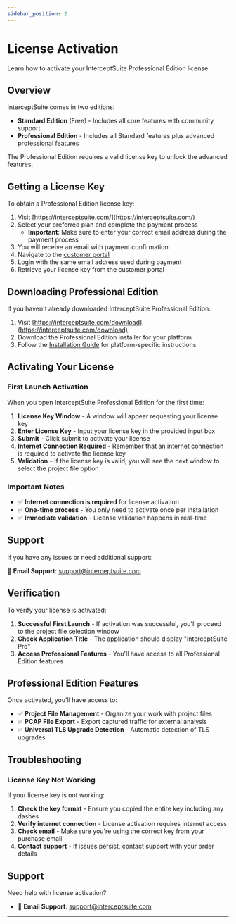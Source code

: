 ```yaml
---
sidebar_position: 2
---
```


# License Activation

Learn how to activate your InterceptSuite Professional Edition license.

## Overview

InterceptSuite comes in two editions:

- **Standard Edition** (Free) - Includes all core features with community support
- **Professional Edition** - Includes all Standard features plus advanced professional features

The Professional Edition requires a valid license key to unlock the advanced features.

## Getting a License Key

To obtain a Professional Edition license key:

1. Visit [https://interceptsuite.com/](https://interceptsuite.com/)
2. Select your preferred plan and complete the payment process
   - **Important**: Make sure to enter your correct email address during the payment process
3. You will receive an email with payment confirmation
4. Navigate to the [customer portal](https://polar.sh/interceptsuite/portal/)
5. Login with the same email address used during payment
6. Retrieve your license key from the customer portal

## Downloading Professional Edition

If you haven't already downloaded InterceptSuite Professional Edition:

1. Visit [https://interceptsuite.com/download](https://interceptsuite.com/download)
2. Download the Professional Edition installer for your platform
3. Follow the [Installation Guide](./installation) for platform-specific instructions

## Activating Your License

### First Launch Activation

When you open InterceptSuite Professional Edition for the first time:

1. **License Key Window** - A window will appear requesting your license key
2. **Enter License Key** - Input your license key in the provided input box
3. **Submit** - Click submit to activate your license
4. **Internet Connection Required** - Remember that an internet connection is required to activate the license key
5. **Validation** - If the license key is valid, you will see the next window to select the project file option

### Important Notes

- ✅ **Internet connection is required** for license activation
- ✅ **One-time process** - You only need to activate once per installation
- ✅ **Immediate validation** - License validation happens in real-time

## Support

If you have any issues or need additional support:

📧 **Email Support**: [support@interceptsuite.com](mailto:support@interceptsuite.com)

## Verification

To verify your license is activated:

1. **Successful First Launch** - If activation was successful, you'll proceed to the project file selection window
2. **Check Application Title** - The application should display "InterceptSuite Pro"
3. **Access Professional Features** - You'll have access to all Professional Edition features

## Professional Edition Features

Once activated, you'll have access to:

- ✅ **Project File Management** - Organize your work with project files
- ✅ **PCAP File Export** - Export captured traffic for external analysis
- ✅ **Universal TLS Upgrade Detection** - Automatic detection of TLS upgrades

## Troubleshooting

### License Key Not Working

If your license key is not working:

1. **Check the key format** - Ensure you copied the entire key including any dashes
2. **Verify internet connection** - License activation requires internet access
3. **Check email** - Make sure you're using the correct key from your purchase email
4. **Contact support** - If issues persist, contact support with your order details



## Support

Need help with license activation?

- 📧 **Email Support**: [support@interceptsuite.com](mailto:support@interceptsuite.com)


---
